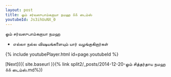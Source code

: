 ```yaml
---
layout: post
title: ஓம் சர்வஸுபாம்கறாயா நமஹ ௧௧ டைம்ஸ்
youtubeId: Js3ihUuNX_0
---
```

 
 
 ஓம் சர்வஸுபாம்கறாயா நமஹ  
 
 -  எல்லா நல்ல விஷயங்களையும் யார் வழங்குகிறார்கள் 
 
  
 
  
 
 
 
 
 
 


{% include youtubePlayer.html id=page.youtubeId %}
 
[Next]({{ site.baseurl }}{% link  split2/_posts/2014-12-20-ஓம் சித்தர்தாய நமஹ ௧௧ டைம்ஸ்.md%})
 
